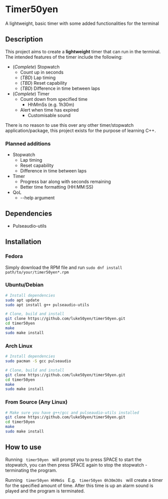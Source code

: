 # Timer50yen
A lightweight, basic timer with some added functionalities for the terminal

## Description
This project aims to create a **lightweight** timer that can run in the terminal. The intended features of the timer include the following:
- (*Complete*) Stopwatch
    - Count up in seconds
    - (*TBD*) Lap timing
    - (*TBD*) Reset capability
    - (*TBD*) Difference in time between laps
- (*Complete*) Timer
    - Count down from specified time
        - HhMmSs (e.g. 1h30m)
    - Alert when time has expired
        - Customisable sound

There is no reason to use this over any other timer/stopwatch application/package, this project exists for the purpose of learning C++.

### Planned additions
- Stopwatch
    - Lap timing
    - Reset capability
    - Difference in time between laps
- Timer
    - Progress bar along with seconds remaining
    - Better time formatting (HH:MM:SS)
- QoL
    - --help argument

## Dependencies
- Pulseaudio-utils

## Installation
### Fedora
Simply download the RPM file and run ``sudo dnf install path/to/your/timer50yen*.rpm``

### Ubuntu/Debian
```bash
# Install dependencies
sudo apt update
sudo apt install g++ pulseaudio-utils

# Clone, build and install
git clone https://github.com/luke50yen/timer50yen.git
cd timer50yen
make
sudo make install
```

### Arch Linux
```bash
# Install dependencies
sudo pacman -S gcc pulseaudio

# Clone, build and install
git clone https://github.com/luke50yen/timer50yen.git
cd timer50yen
make
sudo make install
```

### From Source (Any Linux)
```bash
# Make sure you have g++/gcc and pulseaudio-utils installed
git clone https://github.com/luke50yen/timer50yen.git
cd timer50yen
make
sudo make install
```


## How to use
Running
``  timer50yen  ``
will prompt you to press SPACE to start the stopwatch, you can then press SPACE again to stop the stopwatch - terminating the program.

Running
``  timer50yen HhMmSs  `` E.g. ``  timer50yen 0h30m30s  ``
will create a timer for the specified amount of time. After this time is up an alarm sound is played and the program is terminated.